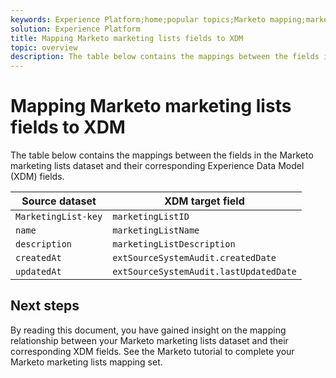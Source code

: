 ```yaml
---
keywords: Experience Platform;home;popular topics;Marketo mapping;marketo mapping;Marking lists mapping;marketing lists mapping;
solution: Experience Platform
title: Mapping Marketo marketing lists fields to XDM
topic: overview
description: The table below contains the mappings between the fields in the Marketo marketing lists dataset and their corresponding XDM fields.
---
```


# Mapping Marketo marketing lists fields to XDM

The table below contains the mappings between the fields in the Marketo marketing lists dataset and their corresponding Experience Data Model (XDM) fields.

| Source dataset | XDM target field |
| -------------- | ---------------- |
| `MarketingList-key` | `marketingListID` |
| `name` | `marketingListName` |
| `description` | `marketingListDescription` |
| `createdAt` | `extSourceSystemAudit.createdDate` |
| `updatedAt` | `extSourceSystemAudit.lastUpdatedDate` |

## Next steps

By reading this document, you have gained insight on the mapping relationship between your Marketo marketing lists dataset and their corresponding XDM fields. See the Marketo tutorial to complete your Marketo marketing lists mapping set.
